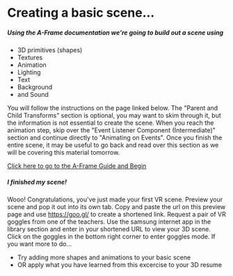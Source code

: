 # Creating a basic scene...
##### Using the A-Frame documentation we're going to build out a scene using 
* 3D primitives (shapes)
* Textures
* Animation
* Lighting
* Text
* Background 
* and Sound

You will follow the instructions on the page linked below. The "Parent and Child Transforms" section is optional, you may want to skim through it, but the information is not essential to create the scene. When you reach the animation step, skip over the "Event Listener Component (Intermediate)" section and continue directly to "Animating on Events". Once you finish the entire scene, it may be useful to go back and read over this section as we will be covering this material tomorrow. 

[Click here to go to the A-Frame Guide and Begin](https://aframe.io/docs/0.6.0/guides/building-a-basic-scene.html)

##### I finished my scene!
Wooo! Congratulations, you've just made your first VR scene. Preview your scene and pop it out into its own tab. Copy and paste the url on this preview page and use <https://goo.gl/> to create a shortened link. Request a pair of VR goggles from one of the teachers. Use the samsung internet app in the library section and enter in your shortened URL to view your 3D scene. Click on the goggles in the bottom right corner to enter goggles mode. 
If you want more to do...
* Try adding more shapes and animations to your basic scene
* OR apply what you have learned from this excercise to your 3D resume 